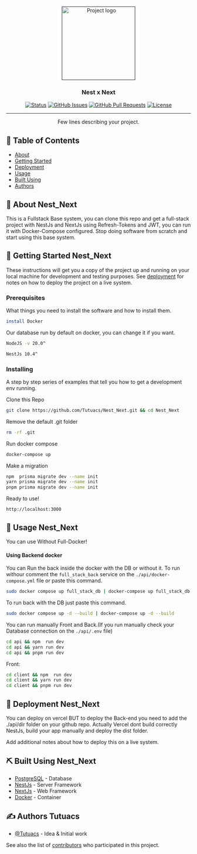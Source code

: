 <p align="center">
  <a href="" rel="noopener">
 <img width=200px height=200px src="https://utfs.io/f/eiiA8GXc0v9SqLuNPUnvpTHYU6ftd3wqVrulk9QMG4cXSDx0" alt="Project logo"></a>
</p>

<h3 align="center">Nest x Next</h3>

<div align="center">

[![Status](https://img.shields.io/badge/status-active-success.svg)]()
[![GitHub Issues](https://img.shields.io/github/issues/Tutuacs/Nest_Next.svg)](https://github.com/Tutuacs/Nest_Next/issues)
[![GitHub Pull Requests](https://img.shields.io/github/issues-pr/Tutuacs/Nest_Next.svg)](https://github.com/Tutuacs/Nest_Next/pulls)
[![License](https://img.shields.io/badge/license-MIT-blue.svg)](/LICENSE)

</div>

---

<p align="center"> Few lines describing your project.
    <br> 
</p>

## 📝 Table of Contents

- [About](#about)
- [Getting Started](#getting_started)
- [Deployment](#deployment)
- [Usage](#usage)
- [Built Using](#built_using)
- [Authors](#authors)

## 🧐 About <a name = "about"> Nest_Next</a>

This is a Fullstack Base system, you can clone this repo and get a full-stack project with NestJs and NextJs using Refresh-Tokens and JWT, you can run it with Docker-Compose configured. Stop doing software from scratch and start using this base system.

## 🏁 Getting Started <a name = "getting_started">Nest_Next</a>

These instructions will get you a copy of the project up and running on your local machine for development and testing purposes. See [deployment](#deployment) for notes on how to deploy the project on a live system.

### Prerequisites

What things you need to install the software and how to install them.


```bash
install Docker
```
Our database run by default on docker, you can change it if you want.

```bash
NodeJS -v 20.0^
```

```bash
NestJs 10.4^
```

### Installing

A step by step series of examples that tell you how to get a development env running.

Clone this Repo

```bash
git clone https://github.com/Tutuacs/Nest_Next.git && cd Nest_Next
```

Remove the default .git folder

```bash
rm -rf .git
```

Run docker compose

```bash
docker-compose up
```

Make a migration
```bash
npm  prisma migrate dev --name init
yarn prisma migrate dev --name init
pnpm prisma migrate dev --name init
```

Ready to use!


```link
http://localhost:3000
```

## 🎈 Usage <a name="usage">Nest_Next</a>

You can use Without Full-Docker!

#### Using Backend docker

You can Run the back inside the docker with the DB or without it. To run withour comment the ```full_stack_back``` service on the ```./api/docker-compose.yml``` file or paste this command.

```bash
sudo docker compose up full_stack_db | docker-compose up full_stack_db

```

To run back with the DB just paste this command.

```bash
sudo docker compose up -d --build | docker-compose up -d --build 
```

You can run manually Front and Back.(If you run manually check your Database connection on the ```./api/.env``` file)

```bash
cd api && npm  run dev
cd api && yarn run dev
cd api && pnpm run dev
```
Front:

```bash
cd client && npm  run dev
cd client && yarn run dev
cd client && pnpm run dev
```

## 🚀 Deployment <a name = "deployment">Nest_Next</a>

You can deploy on vercel BUT to deploy the Back-end you need to add the ./api/dir folder on your github repo. Actually Vercel dont build correctly NestJs, build your app manually and deploy the dist folder.

Add additional notes about how to deploy this on a live system.

## ⛏️ Built Using <a name = "built_using">Nest_Next</a>

- [PostgreSQL](https://www.postgresql.org/) - Database
- [NestJs](https://nestjs.com/) - Server Framework
- [NextJs](https://nextjs.org/) - Web Framework
- [Docker](https://docker.com/) - Container

## ✍️ Authors <a name = "authors">Tutuacs</a>

- [@Tutuacs](https://github.com/Tutuacs) - Idea & Initial work

See also the list of [contributors](https://github.com/Tutuacs/Nest_Next/contributors) who participated in this project.

